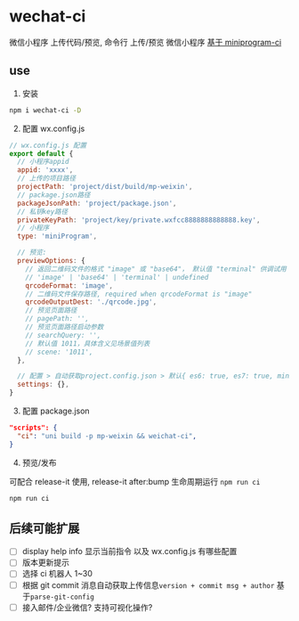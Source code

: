 # wechat-ci

微信小程序 上传代码/预览, 命令行 上传/预览 微信小程序
[基于 miniprogram-ci](https://www.npmjs.com/package/miniprogram-ci)

## use

1. 安装

```bash
npm i wechat-ci -D
```

2. 配置 wx.config.js

```js
// wx.config.js 配置
export default {
  // 小程序appid
  appid: 'xxxx',
  // 上传的项目路径
  projectPath: 'project/dist/build/mp-weixin',
  // package.json路径
  packageJsonPath: 'project/package.json',
  // 私钥key路径
  privateKeyPath: 'project/key/private.wxfcc8888888888888.key',
  // 小程序
  type: 'miniProgram',

  // 预览:
  previewOptions: {
    // 返回二维码文件的格式 "image" 或 "base64"， 默认值 "terminal" 供调试用
    // 'image' | 'base64' | 'terminal' | undefined
    qrcodeFormat: 'image',
    // 二维码文件保存路径, required when qrcodeFormat is "image"
    qrcodeOutputDest: './qrcode.jpg',
    // 预览页面路径
    // pagePath: '',
    // 预览页面路径启动参数
    // searchQuery: '',
    // 默认值 1011，具体含义见场景值列表
    // scene: '1011',
  },

  // 配置 > 自动获取project.config.json > 默认{ es6: true, es7: true, minify: true, ignoreUploadUnusedFiles: true }
  settings: {},
}
```

3. 配置 package.json

```json
"scripts": {
  "ci": "uni build -p mp-weixin && weichat-ci",
}
```

4. 预览/发布

可配合 release-it 使用, release-it after:bump 生命周期运行 `npm run ci`

```bash
npm run ci
```

## 后续可能扩展

- [ ] display help info 显示当前指令 以及 wx.config.js 有哪些配置
- [ ] 版本更新提示
- [ ] 选择 ci 机器人 1~30
- [ ] 根据 git commit 消息自动获取上传信息`version + commit msg + author` 基于`parse-git-config`
- [ ] 接入邮件/企业微信? 支持可视化操作?
